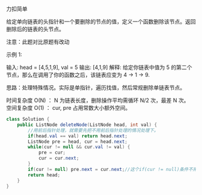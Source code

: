 力扣简单



给定单向链表的头指针和一个要删除的节点的值，定义一个函数删除该节点。返回删除后的链表的头节点。

注意：此题对比原题有改动

示例 1:

输入: head = [4,5,1,9], val = 5
输出: [4,1,9]
解释: 给定你链表中值为 5 的第二个节点，那么在调用了你的函数之后，该链表应变为 4 -> 1 -> 9.



思路：处理特殊情况。实际是单指针，遍历找值，然后常规删除单链表节点。



时间复杂度 O(N) ： N 为链表长度，删除操作平均需循环 N/2 次，最差 N 次。
空间复杂度 O(1) ： cur, pre 占用常数大小额外空间。

````java
class Solution {
    public ListNode deleteNode(ListNode head, int val) {
        //用前后指针处理，就需要先把不用前后指针处理的情况处理下。
        if(head.val == val) return head.next;
        ListNode pre = head, cur = head.next;
        while(cur != null && cur.val != val) {
            pre = cur;
            cur = cur.next;
        }
        if(cur != null) pre.next = cur.next;//这个if(cur != null)条件不用也可以。
        return head;
    }
}
````


